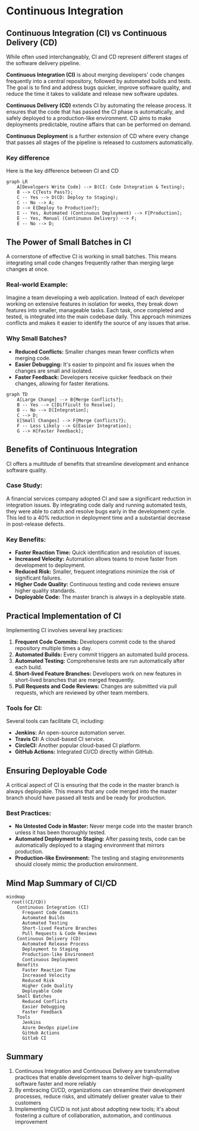# Continuous Integration 

## Continuous Integration (CI) vs Continuous Delivery (CD)

While often used interchangeably, CI and CD represent different stages of the software delivery pipeline.

**Continuous Integration (CI)** is about merging developers' code changes frequently into a central repository, followed by automated builds and tests. The goal is to find and address bugs quicker, improve software quality, and reduce the time it takes to validate and release new software updates.

**Continuous Delivery (CD)** extends CI by automating the release process. It ensures that the code that has passed the CI phase is automatically, and safely deployed to a production-like environment. CD aims to make deployments predictable, routine affairs that can be performed on demand.

**Continuous Deployment** is a further extension of CD where every change that passes all stages of the pipeline is released to customers automatically.

### Key difference
Here is the key difference between CI and CD

```mermaid
graph LR
    A[Developers Write Code] --> B(CI: Code Integration & Testing);
    B --> C{Tests Pass?};
    C -- Yes --> D(CD: Deploy to Staging);
    C -- No --> A;
    D --> E{Deploy to Production?};
    E -- Yes, Automated (Continuous Deployment) --> F[Production];
    E -- Yes, Manual (Continuous Delivery) --> F;
    E -- No --> D;
```

## The Power of Small Batches in CI

A cornerstone of effective CI is working in small batches. This means integrating small code changes frequently rather than merging large changes at once.

### Real-world Example:

Imagine a team developing a web application. Instead of each developer working on extensive features in isolation for weeks, they break down features into smaller, manageable tasks. Each task, once completed and tested, is integrated into the main codebase daily. This approach minimizes conflicts and makes it easier to identify the source of any issues that arise.

### Why Small Batches?

*   **Reduced Conflicts:** Smaller changes mean fewer conflicts when merging code.
*   **Easier Debugging:** It's easier to pinpoint and fix issues when the changes are small and isolated.
*   **Faster Feedback:** Developers receive quicker feedback on their changes, allowing for faster iterations.

```mermaid
graph TD
    A[Large Change] --> B{Merge Conflicts?};
    B -- Yes --> C[Difficult to Resolve];
    B -- No --> D[Integration];
    C --> D;
    E[Small Changes] --> F{Merge Conflicts?};
    F -- Less Likely --> G[Easier Integration];
    G --> H[Faster Feedback];
```

## Benefits of Continuous Integration

CI offers a multitude of benefits that streamline development and enhance software quality.

### Case Study:

A financial services company adopted CI and saw a significant reduction in integration issues. By integrating code daily and running automated tests, they were able to catch and resolve bugs early in the development cycle. This led to a 40% reduction in deployment time and a substantial decrease in post-release defects.

### Key Benefits:

*   **Faster Reaction Time:** Quick identification and resolution of issues.
*   **Increased Velocity:** Automation allows teams to move faster from development to deployment.
*   **Reduced Risk:** Smaller, frequent integrations minimize the risk of significant failures.
*   **Higher Code Quality:** Continuous testing and code reviews ensure higher quality standards.
*   **Deployable Code:** The master branch is always in a deployable state.

## Practical Implementation of CI

Implementing CI involves several key practices:

1. **Frequent Code Commits:** Developers commit code to the shared repository multiple times a day.
2. **Automated Builds:** Every commit triggers an automated build process.
3. **Automated Testing:** Comprehensive tests are run automatically after each build.
4. **Short-lived Feature Branches:** Developers work on new features in short-lived branches that are merged frequently.
5. **Pull Requests and Code Reviews:** Changes are submitted via pull requests, which are reviewed by other team members.

### Tools for CI:

Several tools can facilitate CI, including:

*   **Jenkins:** An open-source automation server.
*   **Travis CI:** A cloud-based CI service.
*   **CircleCI:** Another popular cloud-based CI platform.
*   **GitHub Actions:** Integrated CI/CD directly within GitHub.

## Ensuring Deployable Code

A critical aspect of CI is ensuring that the code in the master branch is always deployable. This means that any code merged into the master branch should have passed all tests and be ready for production.

### Best Practices:

*   **No Untested Code in Master:** Never merge code into the master branch unless it has been thoroughly tested.
*   **Automated Deployment to Staging:** After passing tests, code can be automatically deployed to a staging environment that mirrors production.
*   **Production-like Environment:** The testing and staging environments should closely mimic the production environment.

## Mind Map Summary of CI/CD

```mermaid
mindmap
  root((CI/CD))
    Continuous Integration (CI)
      Frequent Code Commits
      Automated Builds
      Automated Testing
      Short-lived Feature Branches
      Pull Requests & Code Reviews
    Continuous Delivery (CD)
      Automated Release Process
      Deployment to Staging
      Production-like Environment
      Continuous Deployment
    Benefits
      Faster Reaction Time
      Increased Velocity
      Reduced Risk
      Higher Code Quality
      Deployable Code
    Small Batches
      Reduced Conflicts
      Easier Debugging
      Faster Feedback
    Tools
      Jenkins
      Azure DevOps pipeline
      GitHub Actions
      Gitlab CI
```

## Summary

1. Continuous Integration and Continuous Delivery are transformative practices that enable development teams to deliver high-quality software faster and more reliably
2. By embracing CI/CD, organizations can streamline their development processes, reduce risks, and ultimately deliver greater value to their customers
3. Implementing CI/CD is not just about adopting new tools; it's about fostering a culture of collaboration, automation, and continuous improvement
